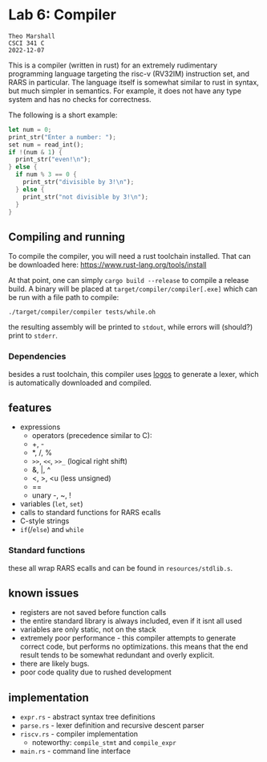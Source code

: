 # Lab 6: Compiler
```
Theo Marshall
CSCI 341 C
2022-12-07
```

This is a compiler (written in rust) for an extremely rudimentary programming language targeting
the risc-v (RV32IM) instruction set, and RARS in particular. The language itself
is somewhat similar to rust in syntax, but much simpler in semantics. For 
example, it does not have any type system and has no checks for correctness.

The following is a short example:
```rust
let num = 0;
print_str("Enter a number: ");
set num = read_int();
if !(num & 1) {
  print_str("even!\n");
} else {
  if num % 3 == 0 {
    print_str("divisible by 3!\n");
  } else {
    print_str("not divisible by 3!\n");
  }
}
```

## Compiling and running

To compile the compiler, you will need a rust toolchain installed. That can be
downloaded here:
https://www.rust-lang.org/tools/install

At that point, one can simply `cargo build --release` to compile a release build.
A binary will be placed at `target/compiler/compiler[.exe]` which can be run
with a file path to compile:
```
./target/compiler/compiler tests/while.oh
```
the resulting assembly will be printed to `stdout`, while errors will (should?)
print to `stderr`.

### Dependencies

besides a rust toolchain, this compiler uses [logos](https://crates.io/crates/logos/0.11.0-rc2)
to generate a lexer, which is automatically downloaded and compiled.

## features

- expressions
  - operators (precedence similar to C):
  - +, -
  - *, /, %
  - `>>`, `<<`, `>>_` (logical right shift)
  - &, |, ^
  - <, >, <u (less unsigned)
  - ==
  - unary -, ~, !
- variables (`let`, `set`)
- calls to standard functions for RARS ecalls
- C-style strings
- `if`(/`else`) and `while`

### Standard functions

these all wrap RARS ecalls and can be found in `resources/stdlib.s`.

## known issues

- registers are not saved before function calls
- the entire standard library is always included, even if it isnt all used
- variables are only static, not on the stack
- extremely poor performance - this compiler attempts to generate correct code,
but performs no optimizations. this means that the end result tends to be somewhat
redundant and overly explicit.
- there are likely bugs.
- poor code quality due to rushed development

## implementation

- `expr.rs` - abstract syntax tree definitions
- `parse.rs` - lexer definition and recursive descent parser
- `riscv.rs` - compiler implementation
  - noteworthy: `compile_stmt` and `compile_expr`
- `main.rs` - command line interface